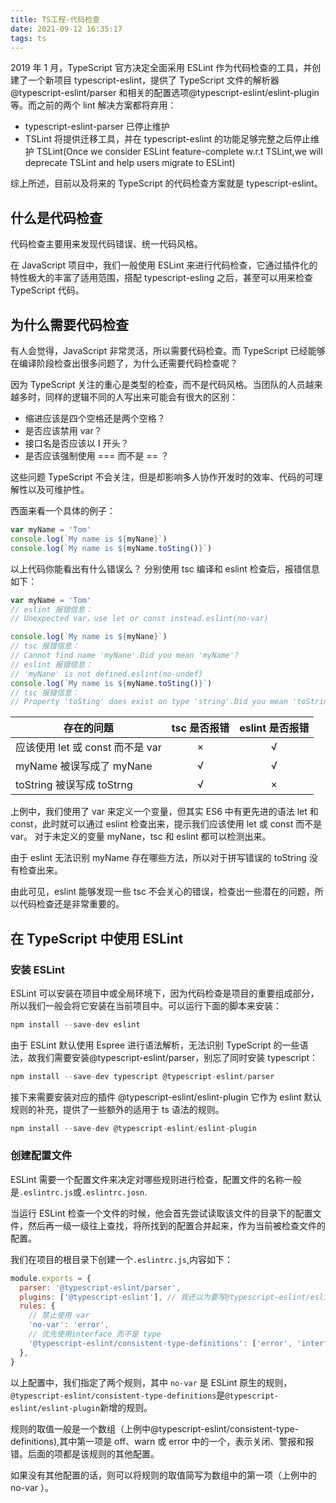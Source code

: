 ```yaml
---
title: TS工程-代码检查
date: 2021-09-12 16:35:17
tags: ts
---
```


2019 年 1 月，TypeScript 官方决定全面采用 ESLint 作为代码检查的工具，并创建了一个新项目 typescript-eslint，提供了 TypeScript 文件的解析器@typescript-eslint/parser 和相关的配置选项@typescript-eslint/eslint-plugin 等。而之前的两个 lint 解决方案都将弃用：

- typescript-eslint-parser 已停止维护
- TSLint 将提供迁移工具，并在 typescript-eslint 的功能足够完整之后停止维护 TSLint(Once we consider ESLint feature-complete w.r.t TSLint,we will deprecate TSLint and help users migrate to ESLint)

综上所述，目前以及将来的 TypeScript 的代码检查方案就是 typescript-eslint。

<!-- more -->

## 什么是代码检查

代码检查主要用来发现代码错误、统一代码风格。

在 JavaScript 项目中，我们一般使用 ESLint 来进行代码检查，它通过插件化的特性极大的丰富了适用范围，搭配 typescript-esling 之后，甚至可以用来检查 TypeScript 代码。

## 为什么需要代码检查

有人会觉得，JavaScript 非常灵活，所以需要代码检查。而 TypeScript 已经能够在编译阶段检查出很多问题了，为什么还需要代码检查呢？

因为 TypeScript 关注的重心是类型的检查，而不是代码风格。当团队的人员越来越多时，同样的逻辑不同的人写出来可能会有很大的区别：

- 缩进应该是四个空格还是两个空格？
- 是否应该禁用 var？
- 接口名是否应该以 I 开头？
- 是否应该强制使用 === 而不是 == ？

这些问题 TypeScript 不会关注，但是却影响多人协作开发时的效率、代码的可理解性以及可维护性。

西面来看一个具体的例子：

```ts
var myName = 'Tom'
console.log(`My name is ${myNane}`)
console.log(`My name is ${myName.toSting()}`)
```

以上代码你能看出有什么错误么？
分别使用 tsc 编译和 eslint 检查后，报错信息如下：

```ts
var myName = 'Tom'
// eslint 报错信息：
// Unexpected var，use let or const instead.eslint(no-var)

console.log(`My name is ${myNane}`)
// tsc 报错信息：
// Cannot find name 'myNane'.Did you mean 'myName'?
// eslint 报错信息：
// 'myNane' is not defined.eslint(no-undef)
console.log(`My name is ${myName.toSting()}`)
// tsc 报错信息：
// Property 'toSting' does exist on type 'string'.Did you mean 'toString'?
```

| 存在的问题                       | tsc 是否报错 | eslint 是否报错 |
| -------------------------------- | :----------: | :-------------: |
| 应该使用 let 或 const 而不是 var |      ×       |        √        |
| myName 被误写成了 myNane         |      √       |        √        |
| toString 被误写成 toStrng        |      √       |        ×        |

上例中，我们使用了 var 来定义一个变量，但其实 ES6 中有更先进的语法 let 和 const，此时就可以通过 eslint 检查出来，提示我们应该使用 let 或 const 而不是 var。
对于未定义的变量 myNane，tsc 和 eslint 都可以检测出来。

由于 eslint 无法识别 myName 存在哪些方法，所以对于拼写错误的 toString 没有检查出来。

由此可见，eslint 能够发现一些 tsc 不会关心的错误，检查出一些潜在的问题，所以代码检查还是非常重要的。

## 在 TypeScript 中使用 ESLint

### 安装 ESLint

ESLint 可以安装在项目中或全局环境下，因为代码检查是项目的重要组成部分，所以我们一般会将它安装在当前项目中。可以运行下面的脚本来安装：

```js
npm install --save-dev eslint
```

由于 ESLint 默认使用 Espree 进行语法解析，无法识别 TypeScript 的一些语法，故我们需要安装@typescript-eslint/parser，别忘了同时安装 typescript：

```js
npm install --save-dev typescript @typescript-eslint/parser
```

接下来需要安装对应的插件 @typescript-eslint/eslint-plugin 它作为 eslint 默认规则的补充，提供了一些额外的适用于 ts 语法的规则。

```js
npm install --save-dev @typescript-eslint/eslint-plugin
```

### 创建配置文件

ESLint 需要一个配置文件来决定对哪些规则进行检查，配置文件的名称一般是`.eslintrc.js`或`.eslintrc.josn`.

当运行 ESLint 检查一个文件的时候，他会首先尝试读取该文件的目录下的配置文件，然后再一级一级往上查找，将所找到的配置合并起来，作为当前被检查文件的配置。

我们在项目的根目录下创建一个`.eslintrc.js`,内容如下：

```js
module.exports = {
  parser: '@typescript-eslint/parser',
  plugins: ['@typescript-eslint'], // 我还以为要写@typescript-eslint/eslint-plugin呢
  rules: {
    // 禁止使用 var
    'no-var': 'error',
    // 优先使用interface 而不是 type
    '@typescript-eslint/consistent-type-definitions': ['error', 'interface'],
  },
}
```

以上配置中，我们指定了两个规则，其中 `no-var` 是 ESLint 原生的规则，
`@typescript-eslint/consistent-type-definitions`是`@typescript-eslint/eslint-plugin`新增的规则。

规则的取值一般是一个数组（上例中@typescript-eslint/consistent-type-definitions),其中第一项是 off、warn 或 error 中的一个，表示关闭、警报和报错。后面的项都是该规则的其他配置。

如果没有其他配置的话，则可以将规则的取值简写为数组中的第一项（上例中的 no-var ）。
